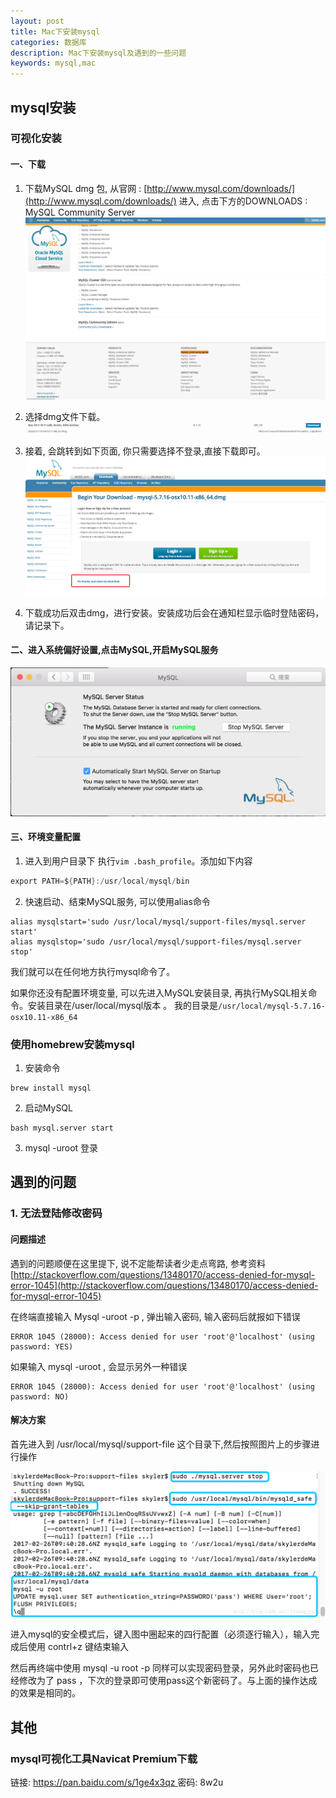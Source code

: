 ```yaml
---
layout: post
title: Mac下安装mysql
categories: 数据库
description: Mac下安装mysql及遇到的一些问题
keywords: mysql,mac
---
```

##  mysql安装
### 可视化安装
#### 一、下载
 1. 下载MySQL dmg 包, 从官网 : [http://www.mysql.com/downloads/](http://www.mysql.com/downloads/) 进入, 点击下方的DOWNLOADS : MySQL Community Server
![Alt text](https://github.com/gongenbo/gongenbo.github.io/raw/master/img/database/20171016_mysql1.png)

2. 选择dmg文件下载。
![Alt text](https://github.com/gongenbo/gongenbo.github.io/raw/master/img/database/20171016_mysql2.png)

3. 接着, 会跳转到如下页面, 你只需要选择不登录,直接下载即可。
![Alt text](https://github.com/gongenbo/gongenbo.github.io/raw/master/img/database/20171016_mysql3.png)

4. 下载成功后双击dmg，进行安装。安装成功后会在通知栏显示临时登陆密码，请记录下。

#### 二、进入系统偏好设置,点击MySQL,开启MySQL服务

![Alt text](https://github.com/gongenbo/gongenbo.github.io/raw/master/img/database/20171016_mysql4.png)
#### 三、环境变量配置
1. 进入到用户目录下 执行`vim .bash_profile`。添加如下内容
```java
export PATH=${PATH}:/usr/local/mysql/bin
```
2. 快速启动、结束MySQL服务, 可以使用alias命令

```
alias mysqlstart='sudo /usr/local/mysql/support-files/mysql.server start'
alias mysqlstop='sudo /usr/local/mysql/support-files/mysql.server stop'
```
  我们就可以在任何地方执行mysql命令了。
  
  如果你还没有配置环境变量, 可以先进入MySQL安装目录, 再执行MySQL相关命令。安装目录在/user/local/mysql版本 。 我的目录是`/usr/local/mysql-5.7.16-osx10.11-x86_64`

###  使用homebrew安装mysql
1. 安装命令
```
brew install mysql
```
2. 启动MySQL
```
bash mysql.server start
```
3. mysql -uroot 登录

## 遇到的问题
### 1. 无法登陆修改密码
#### 问题描述
遇到的问题顺便在这里提下, 说不定能帮读者少走点弯路, 参考资料 [http://stackoverflow.com/questions/13480170/access-denied-for-mysql-error-1045](http://stackoverflow.com/questions/13480170/access-denied-for-mysql-error-1045)

在终端直接输入 Mysql -uroot -p , 弹出输入密码, 输入密码后就报如下错误
　　
```
ERROR 1045 (28000): Access denied for user 'root'@'localhost' (using password: YES)
```

如果输入 mysql -uroot , 会显示另外一种错误
 　　
```
ERROR 1045 (28000): Access denied for user 'root'@'localhost' (using password: NO)
```
#### 解决方案 
首先进入到 /usr/local/mysql/support-file 这个目录下,然后按照图片上的步骤进行操作

![Alt text](https://github.com/gongenbo/gongenbo.github.io/raw/master/img/database/20171016_mysql5.png)

进入mysql的安全模式后，键入图中圈起来的四行配置（必须逐行输入），输入完成后使用 contrl+z 键结束输入 

然后再终端中使用 mysql -u root -p 同样可以实现密码登录，另外此时密码也已经修改为了 pass ，下次的登录即可使用pass这个新密码了。与上面的操作达成的效果是相同的。
## 其他
### mysql可视化工具Navicat Premium下载
链接: [https://pan.baidu.com/s/1ge4x3qz ](https://pan.baidu.com/s/1ge4x3qz)
密码: 8w2u